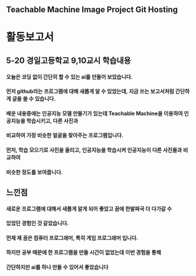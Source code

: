 ## Teachable Machine Image Project Git Hosting
활동보고서
=============
5-20 경일고등학교 9,10교시 학습내용
-------------
#### 오늘은 코딩 없이 간단히 할 수 있는 ai를 만들어 보았습니다.
#### 먼저 github라는 프로그램에 대해 새롭게 알 수 있었는데, 지금 쓰는 보고서처럼 간단하게 글을 쓸 수 있습니다.
#### 배운 내용중에는 인공지능 모델 만들기가 있는데 Teachable Machine을 이용하여 인공지능을 학습시키고, 다른 사진과
#### 비교하여 가장 비슷한 얼굴을 찾아주는 프로그램입니다.
#### 먼저, 학습 모으기로 사진을 올리고, 인공지능을 학습시켜 인공지능이 다른 사진들과 비교하여 
#### 비슷한 정도를 보여줍니다.


느낀점
-------------
#### 새로운 프로그램에 대해서 새롭게 알게 되어 좋았고 꿈에 한발짜국 더 다가갈 수
#### 있었던 경험인 것 같았습니다.
#### 먼제 제 꿈은 컴퓨터 프로그래머, 특히 게임 프로그래머 입니다.
#### 하지만 공부 때문에 한 프로그램을 만들 시간이 없었는데 이번 경험을 통해
#### 간단하지만 ai를 하나 만들 수 있어서 좋았습니다

